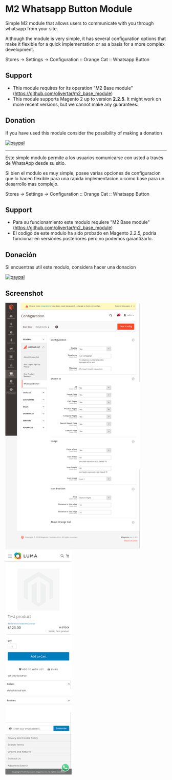 # M2 Whatsapp Button Module

Simple M2 module that allows users to communicate with you through whatsapp from your site.

Although the module is very simple, it has several configuration options that make it flexible for a quick implementation or as a basis for a more complex development.

Stores -> Settings -> Configuration :: Orange Cat :: Whatsapp Button

## Support
- This module requires for its operation "M2 Base module" (https://github.com/olivertar/m2_base_module)
- This module supports Magento 2 up to version **2.2.5**. It might work on more recent versions, but we cannot make any guarantees.

## Donation
If you have used this module consider the possibility of making a donation

[![paypal](https://www.paypalobjects.com/en_US/i/btn/btn_donateCC_LG.gif)](https://www.paypal.com/cgi-bin/webscr?cmd=_s-xclick&hosted_button_id=BJGDM4EZMETKQ)


-----------------------

Este simple modulo permite a los usuarios comunicarse con usted a través de WhatsApp desde su sitio.

Si bien el modulo es muy simple, posee varias opciones de configuracion que lo hacen flexible para una rapida implementacion o como base para un desarrollo mas complejo.

Stores -> Settings -> Configuration :: Orange Cat :: Whatsapp Button

## Support

- Para su funcionamiento este modulo requiere "M2 Base module" (https://github.com/olivertar/m2_base_module)
- El codigo de este modulo ha sido probado en Magento 2.2.5, podria funcionar en versiones posteriores pero no podemos garantizarlo.

## Donación
Si encuentras util este modulo, considera hacer una donacion

[![paypal](https://www.paypalobjects.com/en_US/i/btn/btn_donateCC_LG.gif)](https://www.paypal.com/cgi-bin/webscr?cmd=_s-xclick&hosted_button_id=BJGDM4EZMETKQ)

## Screenshot
![ScreenShot](https://github.com/olivertar/m2_whatsapp_button/blob/master/screen-shot/whatsappbutton_backend.png)
![ScreenShot](https://github.com/olivertar/m2_whatsapp_button/blob/master/screen-shot/whatsappbutton_frontend.png)
